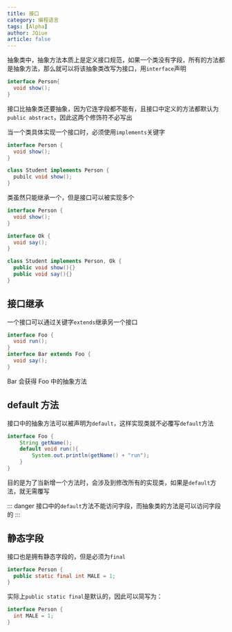 ```yaml
---
title: 接口
category: 编程语言
tags: [Alpha]
author: JQiue
article: false
---
```


抽象类中，抽象方法本质上是定义接口规范，如果一个类没有字段，所有的方法都是抽象方法，那么就可以将该抽象类改写为接口，用`interface`声明

```java
interface Person{
  void show();
}
```

接口比抽象类还要抽象，因为它连字段都不能有，且接口中定义的方法都默认为`public abstract`，因此这两个修饰符不必写出

当一个类具体实现一个接口时，必须使用`implements`关键字

```java
interface Person {
  void show();
}

class Student implements Person {
  pubilc void show();
}
```

类虽然只能继承一个，但是接口可以被实现多个

```java
interface Person {
  void show();
}

interface Ok {
  void say();
}

class Student implements Person, Ok {
  public void show(){}
  public void say(){}
}
```

## 接口继承

一个接口可以通过关键字`extends`继承另一个接口

```java
interface Foo {
  void run();
}
interface Bar extends Foo {
  void say();
}
```

Bar 会获得 Foo 中的抽象方法

## default 方法

接口中的抽象方法可以被声明为`default`，这样实现类就不必覆写`default`方法

```java
interface Foo {
    String getName();
    default void run(){
        System.out.println(getName() + "run");
    }
}
```

目的是为了当新增一个方法时，会涉及到修改所有的实现类，如果是`default`方法，就无需覆写

::: danger
接口中的`default`方法不能访问字段，而抽象类的方法是可以访问字段的
:::

## 静态字段

接口也是拥有静态字段的，但是必须为`final`

```java
interface Person {
  public static final int MALE = 1;
}
```

实际上`public static final`是默认的，因此可以简写为：

```java
interface Person {
  int MALE = 1;
}
```
